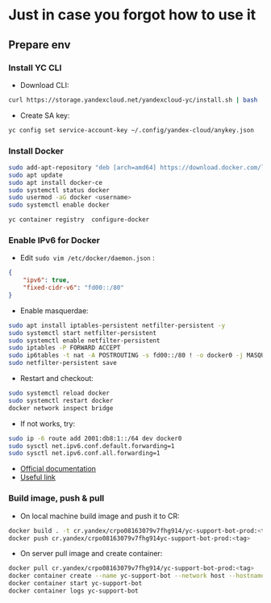 # Just in case you forgot how to use it

## Prepare env

### Install YC CLI
* Download CLI:  
```bash
curl https://storage.yandexcloud.net/yandexcloud-yc/install.sh | bash
```

* Create SA key:  
```bash
yc config set service-account-key ~/.config/yandex-cloud/anykey.json
```

### Install Docker
```bash
sudo add-apt-repository "deb [arch=amd64] https://download.docker.com/linux/ubuntu bionic stable"
sudo apt update
sudo apt install docker-ce
sudo systemctl status docker
sudo usermod -aG docker <username>
sudo systemctl enable docker

yc container registry  configure-docker
```

### Enable IPv6 for Docker
* Edit `sudo vim /etc/docker/daemon.json` :  
```json
{
    "ipv6": true,
    "fixed-cidr-v6": "fd00::/80"
}
```

* Enable masquerdae:  
```bash
sudo apt install iptables-persistent netfilter-persistent -y
sudo systemctl start netfilter-persistent
sudo systemctl enable netfilter-persistent
sudo iptables -P FORWARD ACCEPT
sudo ip6tables -t nat -A POSTROUTING -s fd00::/80 ! -o docker0 -j MASQUERADE
sudo netfilter-persistent save
```

* Restart and checkout:  
```bash
sudo systemctl reload docker
sudo systemctl restart docker
docker network inspect bridge
```

* If not works, try:  
```bash
sudo ip -6 route add 2001:db8:1::/64 dev docker0
sudo sysctl net.ipv6.conf.default.forwarding=1
sudo sysctl net.ipv6.conf.all.forwarding=1
```

* [Official documentation](https://docs.docker.com/config/daemon/ipv6/)  
* [Useful link](https://medium.com/@skleeschulte/how-to-enable-ipv6-for-docker-containers-on-ubuntu-18-04-c68394a219a2)


### Build image, push & pull

* On local machine build image and push it to CR:  
```bash
docker build . -t cr.yandex/crpo08163079v7fhg914/yc-support-bot-prod:<tag> --build-arg USERNAME=<username> --build-arg GITPASS=<password> --no-cache
docker push cr.yandex/crpo08163079v7fhg914yc-support-bot-prod:<tag>
```

* On server pull image and create container:  
```bash
docker pull cr.yandex/crpo08163079v7fhg914/yc-support-bot-prod:<tag>
docker container create --name yc-support-bot --network host --hostname yc-support-bot --tty --restart no cr.yandex/crpo08163079v7fhg914/yc-support-bot-prod:<tag>
docker container start yc-support-bot
docker container logs yc-support-bot
```
